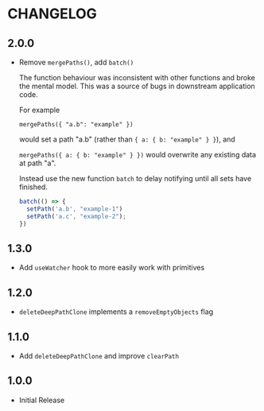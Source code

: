 # CHANGELOG

## 2.0.0

- Remove `mergePaths()`, add `batch()`

  The function behaviour was inconsistent with other functions and broke the 
  mental model. This was a source of bugs in downstream application code. 
  
  For example 
  
  `mergePaths({ "a.b": "example" })` 
  
  would set a path "a.b" (rather than `{ a: { b: "example" } }`), and 

  `mergePaths({ a: { b: "example" } })` would overwrite any existing data
  at path "a".

  Instead use the new function `batch` to delay notifying until all sets
  have finished.

  ```javascript
  batch(() => {
    setPath('a.b', "example-1")
    setPath('a.c', "example-2"); 
  })
  ```

## 1.3.0

- Add `useWatcher` hook to more easily work with primitives

## 1.2.0

- `deleteDeepPathClone` implements a `removeEmptyObjects` flag

## 1.1.0

- Add `deleteDeepPathClone` and improve `clearPath`

## 1.0.0

- Initial Release
